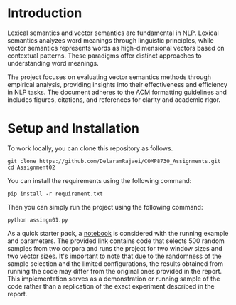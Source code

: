 # Introduction
Lexical semantics and vector semantics are fundamental in NLP. Lexical semantics analyzes word meanings through linguistic principles, while vector semantics represents words as high-dimensional vectors based on contextual patterns. These paradigms offer distinct approaches to understanding word meanings.

The project focuses on evaluating vector semantics methods through empirical analysis, providing insights into their effectiveness and efficiency in NLP tasks. The document adheres to the ACM formatting guidelines and includes figures, citations, and references for clarity and academic rigor.

# Setup and Installation
To work locally, you can clone this repository as follows.

```
git clone https://github.com/DelaramRajaei/COMP8730_Assignments.git
cd Assignment02
```
You can install the requirements using the following command:
```
pip install -r requirement.txt
```
Then you can simply run the project using the following command:
```
python assingn01.py
```

As a quick starter pack, a [notebook]([https://colab.research.google.com/drive/1NyCn4j8OtPQsmAMty41PN6Na9l6T9q4t](https://colab.research.google.com/drive/1JvCMAtlB4PUl-9dM4RexCVruyTwyYm3m#scrollTo=4kXGnvbvxn_I)) is considered with the running example and parameters.
The provided link contains code that selects 500 random samples from two corpora and runs the project for two window sizes and two vector sizes. It's important to note that due to the randomness of the sample selection and the limited configurations, the results obtained from running the code may differ from the original ones provided in the report. This implementation serves as a demonstration or running sample of the code rather than a replication of the exact experiment described in the report.
